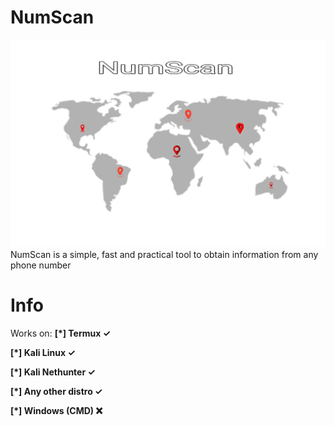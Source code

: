 # NumScan
![Logo](Photos/Logo.jpg)
NumScan is a simple, fast and practical tool to obtain information from any phone number
# Info
Works on:
 **[*] Termux ✓**
 
 **[*] Kali Linux ✓**
 
 **[*] Kali Nethunter ✓**
 
 **[*] Any other distro ✓**
 
 **[*] Windows (CMD) ❌**
